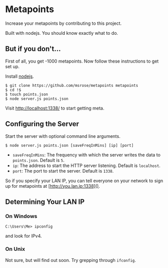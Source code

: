 # Metapoints

Increase your metapoints by contributing to this project.

Built with nodejs. You should know exactly what to do.

## But if you don't...

First of all, you get -1000 metapoints. Now follow these instructions to get set up.

Install [nodejs](http://nodejs.org/).

```
$ git clone https://github.com/msrose/metapoints metapoints
$ cd !$
$ touch points.json
$ node server.js points.json
```

Visit [http://localhost:1338/](http://localhost:1338/) to start getting meta.

## Configuring the Server

Start the server with optional command line arguments.

```
$ node server.js points.json [saveFreqInMins] [ip] [port]
```

- `saveFreqInMins`: The frequency with which the server writes the data to `points.json`. Default is `5`.
- `ip`: The address to start the HTTP server listening. Default is `localhost`.
- `port`: The port to start the server. Default is `1338`.

So if you specify your LAN IP, you can tell everyone on your network to sign up for metapoints at [http://you.lan.ip:1338]().

## Determining Your LAN IP

### On Windows

```
C:\Users\Me> ipconfig
```

and look for IPv4.

### On Unix

Not sure, but will find out soon. Try grepping through `ifconfig`.
